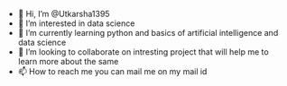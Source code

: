 - 👋 Hi, I’m @Utkarsha1395
- 👀 I’m interested in data science
- 🌱 I’m currently learning python and basics of artificial intelligence and data science
- 💞️ I’m looking to collaborate on intresting project that will help me to learn more about the same
- 📫 How to reach me you can mail me on my mail id 


<!---
Utkarsha1395/Utkarsha1395 is a ✨ special ✨ repository because its `README.md` (this file) appears on your GitHub profile.
You can click the Preview link to take a look at your changes.
--->
